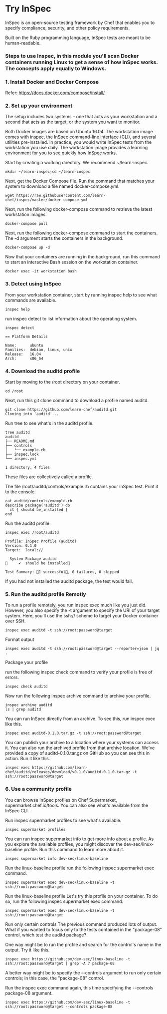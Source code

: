 # Try InSpec

InSpec is an open-source testing framework by Chef that enables you to specify compliance, security, and other policy requirements.

Built on the Ruby programming language, InSpec tests are meant to be human-readable.


### Steps to use Inspec, in this module you'll scan Docker containers running Linux to get a sense of how InSpec works. The concepts apply equally to Windows.

### 1. Install Docker and Docker Compose

Refer:
https://docs.docker.com/compose/install/

### 2. Set up your environment

The setup includes two systems – one that acts as your workstation and a second that acts as the target, or the system you want to monitor.

Both Docker images are based on Ubuntu 16.04. The workstation image comes with inspec, the InSpec command-line interface (CLI), and several utilities pre-installed. In practice, you would write InSpec tests from the workstation you use daily. The workstation image provides a learning environment for you to see quickly how InSpec works.

Start by creating a working directory. We recommend ~/learn-inspec.

```
mkdir ~/learn-inspec;cd ~/learn-inspec
```

Next, get the Docker Compose file. Run the command that matches your system to download a file named docker-compose.yml.

```
wget https://raw.githubusercontent.com/learn-chef/inspec/master/docker-compose.yml
```

Next, run the following docker-compose command to retrieve the latest workstation images.
```
docker-compose pull
```

Next, run the following docker-compose command to start the containers. The -d argument starts the containers in the background.
```
docker-compose up -d
```


Now that your containers are running in the background, run this command to start an interactive Bash session on the workstation container.
```
docker exec -it workstation bash
```

### 3. Detect using InSpec

From your workstation container, start by running inspec help to see what commands are available.
```
inspec help
```

run inspec detect to list information about the operating system.

```
inspec detect

== Platform Details

Name:      ubuntu
Families:  debian, linux, unix
Release:   16.04
Arch:      x86_64
```

### 4. Download the auditd profile

Start by moving to the /root directory on your container.
```
cd /root
```
Next, run this git clone command to download a profile named auditd.
```
git clone https://github.com/learn-chef/auditd.git
Cloning into 'auditd'...
```
Run tree to see what's in the auditd profile.
```
tree auditd
auditd
├── README.md
├── controls
│   └── example.rb
├── inspec.lock
└── inspec.yml
 
1 directory, 4 files
```
These files are collectively called a profile.

The file /root/auditd/controls/example.rb contains your InSpec test. Print it to the console.
```
cat auditd/controls/example.rb
describe package('auditd') do
  it { should be_installed }
end 
```
Run the auditd profile
```
inspec exec /root/auditd
 
Profile: InSpec Profile (auditd)
Version: 0.1.0
Target:  local://
 
  System Package auditd
     ✔  should be installed
 
Test Summary: 1 successful, 0 failures, 0 skipped
```
If you had not installed the auditd package, the test would fail.

### 5.  Run the auditd profile Remotly

To run a profile remotely, you run inspec exec much like you just did. However, you also specify the -t argument to specify the URI of your target system. Here, you'll use the ssh:// scheme to target your Docker container over SSH.

```
inspec exec auditd -t ssh://root:password@target
```
Format output
```
inspec exec auditd -t ssh://root:password@target --reporter=json | jq .
```

Package your profile

run the following inspec check command to verify your profile is free of errors.
```
inspec check auditd
```
Now run the following inspec archive command to archive your profile.
```
inspec archive auditd
ls | grep auditd
```
You can run InSpec directly from an archive. To see this, run inspec exec like this.
```
inspec exec auditd-0.1.0.tar.gz -t ssh://root:password@target
```
You can publish your archive to a location where your systems can access it. You can also run the archived profile from that archive location. We've provided a copy of auditd-0.1.0.tar.gz on GitHub so you can see this in action. Run it like this.
```
inspec exec https://github.com/learn-chef/auditd/releases/download/v0.1.0/auditd-0.1.0.tar.gz -t ssh://root:password@target
```

### 6. Use a community profile

You can browse InSpec profiles on Chef Supermarket, supermarket.chef.io/tools. You can also see what's available from the InSpec CLI.

Run inspec supermarket profiles to see what's available.
```
inspec supermarket profiles
```
You can run inspec supermarket info to get more info about a profile. As you explore the available profiles, you might discover the dev-sec/linux-baseline profile. Run this command to learn more about it.
```
inspec supermarket info dev-sec/linux-baseline
```
Run the linux-baseline profile
run the following inspec supermarket exec command.
```
inspec supermarket exec dev-sec/linux-baseline -t ssh://root:password@target
```
Run the linux-baseline profile
Let's try this profile on your container. To do so, run the following inspec supermarket exec command.
```
inspec supermarket exec dev-sec/linux-baseline -t ssh://root:password@target
```
Run only certain controls
The previous command produced lots of output. What if you wanted to focus only to the tests contained in the "package-08" control, which test the auditd package?

One way might be to run the profile and search for the control's name in the output. Try it like this.
```
inspec exec https://github.com/dev-sec/linux-baseline -t ssh://root:password@target | grep -A 7 package-08
```
A better way might be to specify the --controls argument to run only certain controls; in this case, the "package-08" control.

Run the inspec exec command again, this time specifying the --controls package-08 argument.
```
inspec exec https://github.com/dev-sec/linux-baseline -t ssh://root:password@target --controls package-08
```





















 









